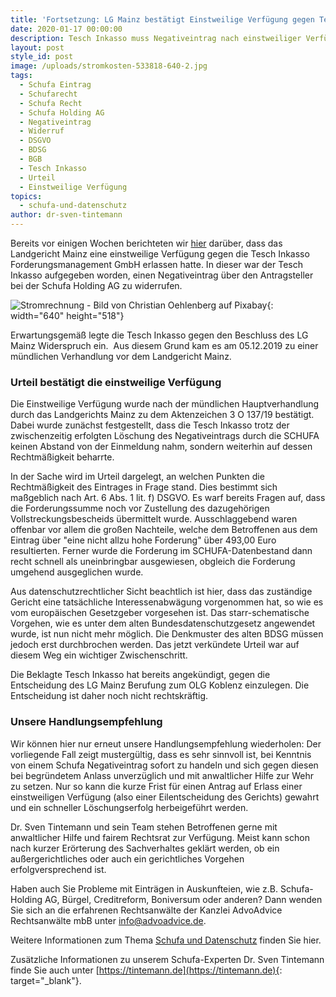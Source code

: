 ```yaml
---
title: 'Fortsetzung: LG Mainz bestätigt Einstweilige Verfügung gegen Tesch Inkasso'
date: 2020-01-17 00:00:00
description: Tesch Inkasso muss Negativeintrag nach einstweiliger Verfügung widerrufen
layout: post
style_id: post
image: /uploads/stromkosten-533818-640-2.jpg
tags:
  - Schufa Eintrag
  - Schufarecht
  - Schufa Recht
  - Schufa Holding AG
  - Negativeintrag
  - Widerruf
  - DSGVO
  - BDSG
  - BGB
  - Tesch Inkasso
  - Urteil
  - Einstweilige Verfügung
topics:
  - schufa-und-datenschutz
author: dr-sven-tintemann
---
```

Bereits vor einigen Wochen berichteten wir [hier](https://advoadvice.de/blog/lg-mainz-erl%C3%A4sst-einstweilige-verf%C3%BCgung-gegen-tesch-inkasso/)&nbsp;darüber, dass das Landgericht Mainz eine einstweilige Verfügung gegen die Tesch Inkasso Forderungsmanagement GmbH erlassen hatte. In dieser war der Tesch Inkasso aufgegeben worden, einen Negativeintrag über den Antragsteller bei der Schufa Holding AG zu widerrufen.&nbsp;

![Stromrechnung - Bild von Christian Oehlenberg auf Pixabay](/uploads/stromkosten-533818-640-1.jpg "Stromrechnung kann zu Schufa Eintrag führen"){: width="640" height="518"}

Erwartungsgemäß legte die Tesch Inkasso gegen den Beschluss des LG Mainz Widerspruch ein. &nbsp;Aus diesem Grund kam es am 05.12.2019 zu einer mündlichen Verhandlung vor dem Landgericht Mainz.

### Urteil bestätigt die einstweilige Verfügung

Die Einstweilige Verfügung wurde nach der mündlichen Hauptverhandlung durch das Landgerichts Mainz zu dem Aktenzeichen 3 O 137/19 bestätigt. Dabei wurde zunächst festgestellt, dass die Tesch Inkasso trotz der zwischenzeitig erfolgten Löschung des Negativeintrags durch die SCHUFA keinen Abstand von der Einmeldung nahm, sondern weiterhin auf dessen Rechtmäßigkeit beharrte.

In der Sache wird im Urteil dargelegt, an welchen Punkten die Rechtmäßigkeit des Eintrages in Frage stand. Dies bestimmt sich maßgeblich nach Art. 6 Abs. 1 lit. f) DSGVO. Es warf bereits Fragen auf, dass die Forderungssumme noch vor Zustellung des dazugehörigen Vollstreckungsbescheids übermittelt wurde. Ausschlaggebend waren offenbar vor allem die großen Nachteile, welche dem Betroffenen aus dem Eintrag über "eine nicht allzu hohe Forderung" über 493,00 Euro resultierten. Ferner wurde die Forderung im SCHUFA-Datenbestand dann recht schnell als uneinbringbar ausgewiesen, obgleich die Forderung umgehend ausgeglichen wurde.

Aus datenschutzrechtlicher Sicht beachtlich ist hier, dass das zuständige Gericht eine tatsächliche Interessenabwägung vorgenommen hat, so wie es vom europäischen Gesetzgeber vorgesehen ist. Das starr-schematische Vorgehen, wie es unter dem alten Bundesdatenschutzgesetz angewendet wurde, ist nun nicht mehr möglich. Die Denkmuster des alten BDSG müssen jedoch erst durchbrochen werden. Das jetzt verkündete Urteil war auf diesem Weg ein wichtiger Zwischenschritt.&nbsp;

Die Beklagte Tesch Inkasso hat bereits angekündigt, gegen die Entscheidung des LG Mainz Berufung zum OLG Koblenz einzulegen. Die Entscheidung ist daher noch nicht rechtskräftig.&nbsp;

### Unsere Handlungsempfehlung

Wir können hier nur erneut unsere Handlungsempfehlung wiederholen: Der vorliegende Fall zeigt mustergültig, dass es sehr sinnvoll ist, bei Kenntnis von einem Schufa Negativeintrag sofort zu handeln und sich gegen diesen bei begründetem Anlass unverzüglich und mit anwaltlicher Hilfe zur Wehr zu setzen. Nur so kann die kurze Frist für einen Antrag auf Erlass einer einstweiligen Verfügung (also einer Eilentscheidung des Gerichts) gewahrt und ein schneller Löschungserfolg herbeigeführt werden.&nbsp;

Dr. Sven Tintemann und sein Team stehen Betroffenen gerne mit anwaltlicher Hilfe und fairem Rechtsrat zur Verfügung. Meist kann schon nach kurzer Erörterung des Sachverhaltes geklärt werden, ob ein außergerichtliches oder auch ein gerichtliches Vorgehen erfolgversprechend ist.

Haben auch Sie Probleme mit Einträgen in Auskunfteien, wie z.B. Schufa-Holding AG, Bürgel, Creditreform, Boniversum oder anderen? Dann wenden Sie sich an die erfahrenen Rechtsanwälte der Kanzlei AdvoAdvice Rechtsanwälte mbB unter [info@advoadvice.de](mailto:info@advoadvice.de).

Weitere Informationen zum Thema [Schufa und Datenschutz](/themen/schufa-und-datenschutz/)&nbsp;finden Sie hier.&nbsp;

Zusätzliche Informationen zu unserem Schufa-Experten Dr. Sven Tintemann finde Sie auch unter [https://tintemann.de](https://tintemann.de){: target="_blank"}.